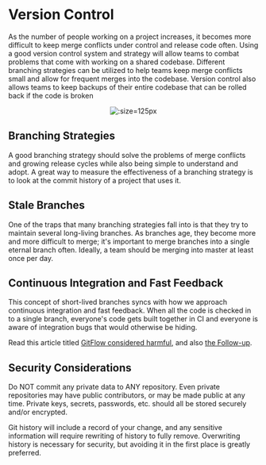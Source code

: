 # Version Control

As the number of people working on a project increases, it becomes more difficult to keep merge conflicts under control and release code often. Using a good version control system and strategy will allow teams to combat problems that come with working on a shared codebase. Different branching strategies can be utilized to help teams keep merge conflicts small and allow for frequent merges into the codebase. Version control also allows teams to keep backups of their entire codebase that can be rolled back if the code is broken

<center>

  ![](img3/git.svg ':size=125px')

</center>

## Branching Strategies

A good branching strategy should solve the problems of merge conflicts and growing release cycles while also being simple to understand and adopt. A great way to measure the effectiveness of a branching strategy is to look at the commit history of a project that uses it.

## Stale Branches

One of the traps that many branching strategies fall into is that they try to maintain several long-living branches. As branches age, they become more and more difficult to merge; it's important to merge branches into a single eternal branch often. Ideally, a team should be merging into master at least once per day.

## Continuous Integration and Fast Feedback

This concept of short-lived branches syncs with how we approach continuous integration and fast feedback. When all the code is checked in to a single branch, everyone's code gets built together in CI and everyone is aware of integration bugs that would otherwise be hiding.

Read this article titled [GitFlow considered harmful](http://endoflineblog.com/gitflow-considered-harmful), and also [the Follow-up](http://endoflineblog.com/follow-up-to-gitflow-considered-harmful).

## Security Considerations

Do NOT commit any private data to ANY repository. Even private repositories may
have public contributors, or may be made public at any time. Private keys,
secrets, passwords, etc. should all be stored securely and/or encrypted.

Git history will include a record of your change, and any sensitive information
will require rewriting of history to fully remove. Overwriting history is
necessary for security, but avoiding it in the first place is greatly
preferred.




